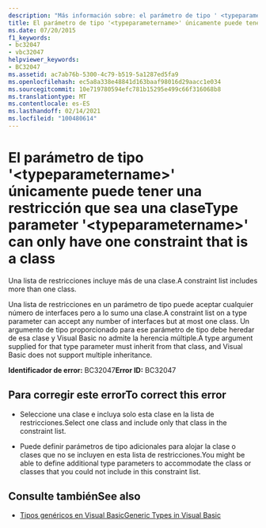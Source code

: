 ```yaml
---
description: "Más información sobre: el parámetro de tipo ' <typeparametername> ' solo puede tener una restricción que sea una clase"
title: El parámetro de tipo '<typeparametername>' únicamente puede tener una restricción que sea una clase
ms.date: 07/20/2015
f1_keywords:
- bc32047
- vbc32047
helpviewer_keywords:
- BC32047
ms.assetid: ac7ab76b-5300-4c79-b519-5a1287ed5fa9
ms.openlocfilehash: ec5a8a338e48841d163baaf98016d29aacc1e034
ms.sourcegitcommit: 10e719780594efc781b15295e499c66f316068b8
ms.translationtype: MT
ms.contentlocale: es-ES
ms.lasthandoff: 02/14/2021
ms.locfileid: "100480614"
---
```

# <a name="type-parameter-typeparametername-can-only-have-one-constraint-that-is-a-class"></a><span data-ttu-id="1de62-103">El parámetro de tipo '\<typeparametername>' únicamente puede tener una restricción que sea una clase</span><span class="sxs-lookup"><span data-stu-id="1de62-103">Type parameter '\<typeparametername>' can only have one constraint that is a class</span></span>

<span data-ttu-id="1de62-104">Una lista de restricciones incluye más de una clase.</span><span class="sxs-lookup"><span data-stu-id="1de62-104">A constraint list includes more than one class.</span></span>  
  
 <span data-ttu-id="1de62-105">Una lista de restricciones en un parámetro de tipo puede aceptar cualquier número de interfaces pero a lo sumo una clase.</span><span class="sxs-lookup"><span data-stu-id="1de62-105">A constraint list on a type parameter can accept any number of interfaces but at most one class.</span></span> <span data-ttu-id="1de62-106">Un argumento de tipo proporcionado para ese parámetro de tipo debe heredar de esa clase y Visual Basic no admite la herencia múltiple.</span><span class="sxs-lookup"><span data-stu-id="1de62-106">A type argument supplied for that type parameter must inherit from that class, and Visual Basic does not support multiple inheritance.</span></span>  
  
 <span data-ttu-id="1de62-107">**Identificador de error:** BC32047</span><span class="sxs-lookup"><span data-stu-id="1de62-107">**Error ID:** BC32047</span></span>  
  
## <a name="to-correct-this-error"></a><span data-ttu-id="1de62-108">Para corregir este error</span><span class="sxs-lookup"><span data-stu-id="1de62-108">To correct this error</span></span>  
  
- <span data-ttu-id="1de62-109">Seleccione una clase e incluya solo esta clase en la lista de restricciones.</span><span class="sxs-lookup"><span data-stu-id="1de62-109">Select one class and include only that class in the constraint list.</span></span>  
  
- <span data-ttu-id="1de62-110">Puede definir parámetros de tipo adicionales para alojar la clase o clases que no se incluyen en esta lista de restricciones.</span><span class="sxs-lookup"><span data-stu-id="1de62-110">You might be able to define additional type parameters to accommodate the class or classes that you could not include in this constraint list.</span></span>  
  
## <a name="see-also"></a><span data-ttu-id="1de62-111">Consulte también</span><span class="sxs-lookup"><span data-stu-id="1de62-111">See also</span></span>

- [<span data-ttu-id="1de62-112">Tipos genéricos en Visual Basic</span><span class="sxs-lookup"><span data-stu-id="1de62-112">Generic Types in Visual Basic</span></span>](../programming-guide/language-features/data-types/generic-types.md)

